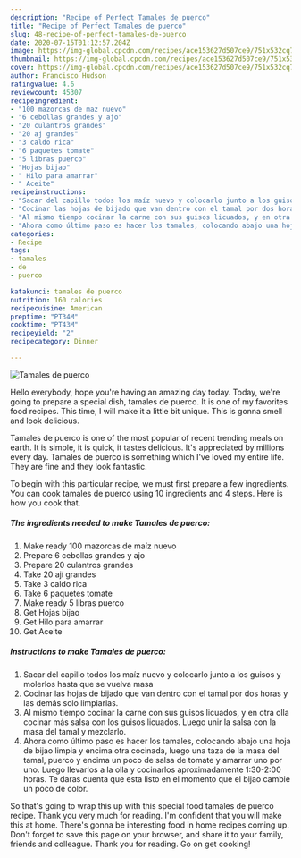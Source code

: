 ```yaml
---
description: "Recipe of Perfect Tamales de puerco"
title: "Recipe of Perfect Tamales de puerco"
slug: 48-recipe-of-perfect-tamales-de-puerco
date: 2020-07-15T01:12:57.204Z
image: https://img-global.cpcdn.com/recipes/ace153627d507ce9/751x532cq70/tamales-de-puerco-foto-principal.jpg
thumbnail: https://img-global.cpcdn.com/recipes/ace153627d507ce9/751x532cq70/tamales-de-puerco-foto-principal.jpg
cover: https://img-global.cpcdn.com/recipes/ace153627d507ce9/751x532cq70/tamales-de-puerco-foto-principal.jpg
author: Francisco Hudson
ratingvalue: 4.6
reviewcount: 45307
recipeingredient:
- "100 mazorcas de maz nuevo"
- "6 cebollas grandes y ajo"
- "20 culantros grandes"
- "20 aj grandes"
- "3 caldo rica"
- "6 paquetes tomate"
- "5 libras puerco"
- "Hojas bijao"
- " Hilo para amarrar"
- " Aceite"
recipeinstructions:
- "Sacar del capillo todos los maíz nuevo y colocarlo junto a los guisos y molerlos hasta que se vuelva masa"
- "Cocinar las hojas de bijado que van dentro con el tamal por dos horas y las demás solo limpiarlas."
- "Al mismo tiempo cocinar la carne con sus guisos licuados, y en otra olla cocinar más salsa con los guisos licuados. Luego unir la salsa con la masa del tamal y mezclarlo."
- "Ahora como último paso es hacer los tamales, colocando abajo una hoja de bijao limpia y encima otra cocinada, luego una taza de la masa del tamal, puerco y encima un poco de salsa de tomate y amarrar uno por uno. Luego llevarlos a la olla y cocinarlos aproximadamente 1:30-2:00 horas. Te daras cuenta que esta listo en el momento que el bijao cambie un poco de color."
categories:
- Recipe
tags:
- tamales
- de
- puerco

katakunci: tamales de puerco 
nutrition: 160 calories
recipecuisine: American
preptime: "PT34M"
cooktime: "PT43M"
recipeyield: "2"
recipecategory: Dinner

---
```



![Tamales de puerco](https://img-global.cpcdn.com/recipes/ace153627d507ce9/751x532cq70/tamales-de-puerco-foto-principal.jpg)

Hello everybody, hope you're having an amazing day today. Today, we're going to prepare a special dish, tamales de puerco. It is one of my favorites food recipes. This time, I will make it a little bit unique. This is gonna smell and look delicious.



Tamales de puerco is one of the most popular of recent trending meals on earth. It is simple, it is quick, it tastes delicious. It's appreciated by millions every day. Tamales de puerco is something which I've loved my entire life. They are fine and they look fantastic.


To begin with this particular recipe, we must first prepare a few ingredients. You can cook tamales de puerco using 10 ingredients and 4 steps. Here is how you cook that.

<!--inarticleads1-->

##### The ingredients needed to make Tamales de puerco:

1. Make ready 100 mazorcas de maíz nuevo
1. Prepare 6 cebollas grandes y ajo
1. Prepare 20 culantros grandes
1. Take 20 ají grandes
1. Take 3 caldo rica
1. Take 6 paquetes tomate
1. Make ready 5 libras puerco
1. Get Hojas bijao
1. Get  Hilo para amarrar
1. Get  Aceite




<!--inarticleads2-->

##### Instructions to make Tamales de puerco:

1. Sacar del capillo todos los maíz nuevo y colocarlo junto a los guisos y molerlos hasta que se vuelva masa
1. Cocinar las hojas de bijado que van dentro con el tamal por dos horas y las demás solo limpiarlas.
1. Al mismo tiempo cocinar la carne con sus guisos licuados, y en otra olla cocinar más salsa con los guisos licuados. Luego unir la salsa con la masa del tamal y mezclarlo.
1. Ahora como último paso es hacer los tamales, colocando abajo una hoja de bijao limpia y encima otra cocinada, luego una taza de la masa del tamal, puerco y encima un poco de salsa de tomate y amarrar uno por uno. Luego llevarlos a la olla y cocinarlos aproximadamente 1:30-2:00 horas. Te daras cuenta que esta listo en el momento que el bijao cambie un poco de color.




So that's going to wrap this up with this special food tamales de puerco recipe. Thank you very much for reading. I'm confident that you will make this at home. There's gonna be interesting food in home recipes coming up. Don't forget to save this page on your browser, and share it to your family, friends and colleague. Thank you for reading. Go on get cooking!
